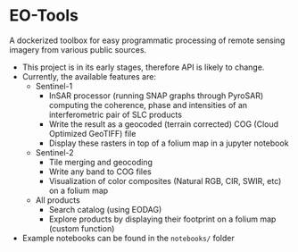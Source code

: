 # EO-Tools

A dockerized toolbox for easy programmatic processing of remote sensing imagery from various public sources.

- This project is in its early stages, therefore API is likely to change. 
- Currently, the available features are:
    - Sentinel-1
        - InSAR processor (running SNAP graphs through PyroSAR) computing the coherence, phase and intensities of an interferometric pair of SLC products
        - Write the result as a geocoded (terrain corrected) COG (Cloud Optimized GeoTIFF) file
        - Display these rasters in top of a folium map in a jupyter notebook
    - Sentinel-2
        - Tile merging and geocoding
        - Write any band to COG files
        - Visualization of color composites (Natural RGB, CIR, SWIR, etc) on a folium map
    - All products
        - Search catalog (using EODAG)
        - Explore products by displaying their footprint on a folium map (custom function)
- Example notebooks can be found in the `notebooks/` folder